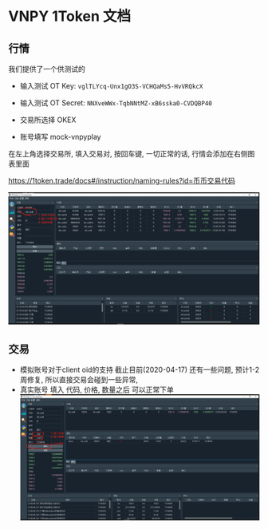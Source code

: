 # VNPY 1Token 文档

## 行情

我们提供了一个供测试的

* 输入测试 OT Key: `vglTLYcq-Unx1gO3S-VCHQaMs5-HvVRQkcX`  

* 输入测试 OT Secret: `NNXveWWx-TqbNNtMZ-xB6sska0-CVDQBP40`
* 交易所选择 OKEX
* 账号填写 mock-vnpyplay

在左上角选择交易所, 填入交易对, 按回车键, 一切正常的话, 行情会添加在右侧图表里面

<a href="https://1token.trade/docs#/instruction/naming-rules?id=%e5%b8%81%e5%b8%81%e4%ba%a4%e6%98%93%e4%bb%a3%e7%a0%81" target="_blank">
https://1token.trade/docs#/instruction/naming-rules?id=币币交易代码 </a>

![image](https://raw.githubusercontent.com/1token-trade/vnpy/dev-1token/vnpy/gateway/onetoken/quote.png)


## 交易

* 模拟账号对于client oid的支持 截止目前(2020-04-17) 还有一些问题, 预计1-2周修复, 所以直接交易会碰到一些异常,
* 真实账号 填入 代码, 价格, 数量之后 可以正常下单
![image](https://raw.githubusercontent.com/1token-trade/vnpy/dev-1token/vnpy/gateway/onetoken/trade.png)
